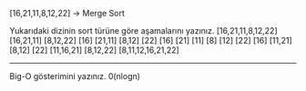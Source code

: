 [16,21,11,8,12,22] -> Merge Sort

Yukarıdaki dizinin sort türüne göre aşamalarını yazınız.
                    [16,21,11,8,12,22]
                [16,21,11]      [8,12,22]
            [16]   [21,11]      [8,12]    [22]
        [16]    [21]  [11]      [8]    [12]     [22]
            [16]   [11,21]      [8,12]    [22]
                [11,16,21]      [8,12,22]
                    [8,11,12,16,21,22]

----------------------------------------------------------
Big-O gösterimini yazınız.
0(nlogn)
